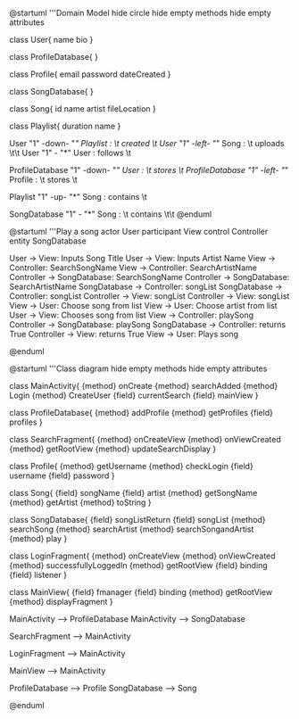 @startuml
'''Domain Model
hide circle
hide empty methods
hide empty attributes

class User{
name
bio
}

class ProfileDatabase{
}

class Profile{
email
password
dateCreated
}

class SongDatabase{
}


class Song{
id
name
artist
fileLocation
}

class Playlist{
duration
name
}

User "1" -down- "*" Playlist : \t created \t
User "1" -left- "*" Song : \t uploads \t\t
User "1" - "*" User : follows \t

ProfileDatabase "1" -down- "*" User : \t stores \t
ProfileDatabase "1" -left- "*" Profile : \t stores \t

Playlist "1" -up- "*" Song : contains \t

SongDatabase "1" - "*" Song : \t contains \t\t
@enduml

@startuml
'''Play a song
actor User
participant View
control Controller
entity SongDatabase


User -> View: Inputs Song Title
User -> View: Inputs Artist Name
View -> Controller: SearchSongName
View -> Controller: SearchArtistName
Controller -> SongDatabase: SearchSongName
Controller -> SongDatabase: SearchArtistName
SongDatabase -> Controller: songList
SongDatabase -> Controller: songList
Controller -> View: songList
Controller -> View: songList
View -> User: Choose song from list
View -> User: Choose artist from list
User -> View: Chooses song from list
View -> Controller: playSong
Controller -> SongDatabase: playSong
SongDatabase -> Controller: returns True
Controller -> View: returns True
View -> User: Plays song

@enduml

@startuml
'''Class diagram
hide empty methods
hide empty attributes

class MainActivity{
{method} onCreate
{method} searchAdded
{method} Login
{method} CreateUser
{field} currentSearch
{field} mainView
}

class ProfileDatabase{
{method} addProfile
{method} getProfiles
{field} profiles
}

class SearchFragment{
{method} onCreateView
{method} onViewCreated
{method} getRootView
{method} updateSearchDisplay
}

class Profile{
{method} getUsername
{method} checkLogin
{field} username
{field} password
}

class Song{
{field} songName
{field} artist
{method} getSongName
{method} getArtist
{method} toString
}

class SongDatabase{
{field} songListReturn
{field} songList
{method} searchSong
{method} searchArtist
{method} searchSongandArtist
{method} play
}

class LoginFragment{
{method} onCreateView
{method} onViewCreated
{method} successfullyLoggedIn
{method} getRootView
{field} binding
{field} listener
}

class MainView{
{field} fmanager
{field} binding
{method} getRootView
{method} displayFragment
}


MainActivity --> ProfileDatabase
MainActivity --> SongDatabase

SearchFragment -->  MainActivity

LoginFragment -->  MainActivity

MainView --> MainActivity


ProfileDatabase --> Profile
SongDatabase --> Song

@enduml